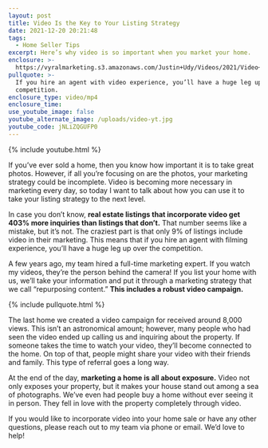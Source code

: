 ```yaml
---
layout: post
title: Video Is the Key to Your Listing Strategy
date: 2021-12-20 20:21:48
tags:
  - Home Seller Tips
excerpt: Here’s why video is so important when you market your home.
enclosure: >-
  https://vyralmarketing.s3.amazonaws.com/Justin+Udy/Videos/2021/Video+Is+The+Key+To+Your+Listing+Strategy.mp4
pullquote: >-
  If you hire an agent with video experience, you’ll have a huge leg up over the
  competition.
enclosure_type: video/mp4
enclosure_time:
use_youtube_image: false
youtube_alternate_image: /uploads/video-yt.jpg
youtube_code: jNLiZQGUFP0
---
```

{% include youtube.html %}

If you’ve ever sold a home, then you know how important it is to take great photos. However, if all you’re focusing on are the photos, your marketing strategy could be incomplete. Video is becoming more necessary in marketing every day, so today I want to talk about how you can use it to take your listing strategy to the next level.&nbsp;

In case you don’t know, **real estate listings that incorporate video get 403% more inquiries than listings that don’t.** That number seems like a mistake, but it’s not. The craziest part is that only 9% of listings include video in their marketing. This means that if you hire an agent with filming experience, you’ll have a huge leg up over the competition.&nbsp;

A few years ago, my team hired a full-time marketing expert. If you watch my videos, they’re the person behind the camera\! If you list your home with us, we’ll take your information and put it through a marketing strategy that we call “repurposing content.”&nbsp;**This includes a robust video campaign.**

{% include pullquote.html %}

The last home we created a video campaign for received around 8,000 views. This isn’t an astronomical amount; however, many people who had seen the video ended up calling us and inquiring about the property. If someone takes the time to watch your video, they’ll become connected to the home. On top of that, people might share your video with their friends and family. This type of referral goes a long way.&nbsp;

At the end of the day, **marketing a home is all about exposure.** Video not only exposes your property, but it makes your house stand out among a sea of photographs. We’ve even had people buy a home without ever seeing it in person. They fell in love with the property completely through video.&nbsp;

If you would like to incorporate video into your home sale or have any other questions, please reach out to my team via phone or email. We’d love to help\!
